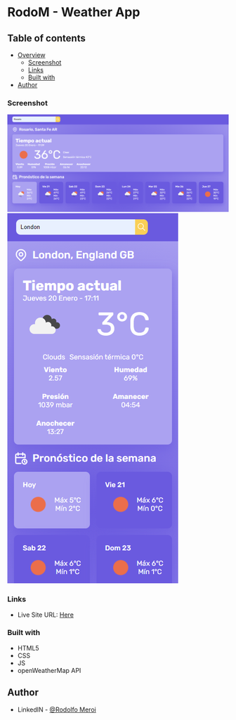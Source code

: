 # RodoM - Weather App

## Table of contents

- [Overview](#overview)
  - [Screenshot](#screenshot)
  - [Links](#links)
  - [Built with](#built-with)
- [Author](#author)

### Screenshot

![Desktop design](./design/Desktop.png)
![Mobile design](./design/Mobile.png)

### Links

- Live Site URL: [Here](https://rodom-tip-calculator.netlify.app/)

### Built with

- HTML5
- CSS
- JS
- openWeatherMap API

## Author

- LinkedIN - [@Rodolfo Meroi](https://www.linkedin.com/in/rodolfo-meroi-858a13227/)